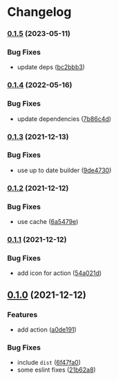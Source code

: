 # Changelog

### [0.1.5](https://www.github.com/brokeyourbike/go-mockery-action/compare/v0.1.4...v0.1.5) (2023-05-11)


### Bug Fixes

* update deps ([bc2bbb3](https://www.github.com/brokeyourbike/go-mockery-action/commit/bc2bbb3c9dddbc10554c4c6fab62d0eb020eb23b))

### [0.1.4](https://www.github.com/brokeyourbike/go-mockery-action/compare/v0.1.3...v0.1.4) (2022-05-16)


### Bug Fixes

* update dependencies ([7b86c4d](https://www.github.com/brokeyourbike/go-mockery-action/commit/7b86c4d91e94a2a0601e7f1123c5694138bbeb22))

### [0.1.3](https://www.github.com/brokeyourbike/go-mockery-action/compare/v0.1.2...v0.1.3) (2021-12-13)


### Bug Fixes

* use up to date builder ([9de4730](https://www.github.com/brokeyourbike/go-mockery-action/commit/9de4730073d89380cc9f32db9c898f12bd6756c9))

### [0.1.2](https://www.github.com/brokeyourbike/go-mockery-action/compare/v0.1.1...v0.1.2) (2021-12-12)


### Bug Fixes

* use cache ([6a5479e](https://www.github.com/brokeyourbike/go-mockery-action/commit/6a5479e463ee1a646536131a49bb8b8657dacc32))

### [0.1.1](https://www.github.com/brokeyourbike/go-mockery-action/compare/v0.1.0...v0.1.1) (2021-12-12)


### Bug Fixes

* add icon for action ([54a021d](https://www.github.com/brokeyourbike/go-mockery-action/commit/54a021d17e136ed81d024ea3ea96e37e9678e02e))

## [0.1.0](https://www.github.com/brokeyourbike/go-mockery-action/compare/v0.0.0...v0.1.0) (2021-12-12)


### Features

* add action ([a0de191](https://www.github.com/brokeyourbike/go-mockery-action/commit/a0de191e9eb6bad4e8d5c92f5cb8f0312c2d0ee8))


### Bug Fixes

* include `dist` ([6f47fa0](https://www.github.com/brokeyourbike/go-mockery-action/commit/6f47fa068246e5e7080b68058b6b3fe7b4bbcc0c))
* some eslint fixes ([21b62a8](https://www.github.com/brokeyourbike/go-mockery-action/commit/21b62a81a3893c6e9b81a4dc4971950d2b4aaedd))
